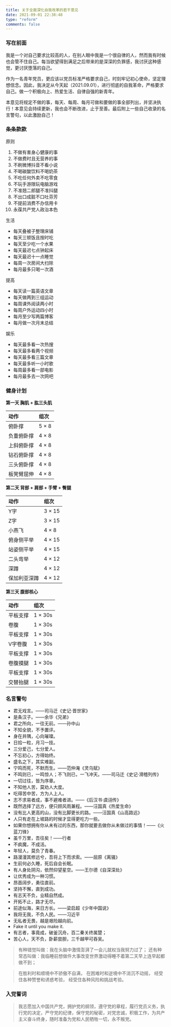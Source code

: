 ```yaml
---
title: 关于全面深化自我改革的若干意见
date: 2021-09-01 22:38:48
type: "reform"
comments: false
---
```


### 写在前面

我是一个对自己要求比较高的人，在别人眼中我是一个很自律的人，然而我有时候也会管不住自己。每当欲望得到满足之后带来的是深深的负罪感，我讨厌这种感觉，更讨厌堕落的自己。

作为一名青年党员，更应该以党员标准严格要求自己，时刻牢记初心使命，坚定理想信念。因此，我决定从今天起（2021.09.01），进行彻底的自我革命，严格要求自己。做一个积极向上、热爱生活、自律自强的新青年。

本意见将规定不做的事，每天、每周、每月可做和要做的事全部列出，并坚决执行！本意见会持续更新，我也会不断改进，止于至善。最后附上一些自己收录的名言警句，以此激励自己！

### 条条款款

原则

1. 不做有害身心健康的事
2. 不做费时且无营养的事
3. 不刷微博抖音不看小说
4. 不喝碳酸饮料不喝奶茶
5. 不吃任何外卖不吃零食
6. 不玩手游限玩电脑游戏
7. 不准翘二郎腿不准抖腿
8. 不出口成脏不口吐芬芳
9. 不提前消费不办信用卡
10. 永葆共产党人政治本色

生活

- 每天叠被子整理床铺
- 每天三顿饭且按时吃
- 每天至少吃一个水果
- 每天最迟七点钟起床
- 每天最迟十一点睡觉
- 每周一次房间大扫除
- 每月最多只喝一次酒

提高

- 每天读一篇英语文章
- 每天做两到三组运动
- 每周课外阅读两小时
- 每周户外运动四小时
- 每月至少写两篇博客
- 每月做一次月末总结

娱乐

- 每天最多看一次热搜
- 每天最多看两个视频
- 每天最多看三篇文章
- 每天最多听一小时歌
- 每周最多看一部电影
- 每月最多去一次网吧

<!-- ### 参考作息

工作日

06:50 闹钟响了
06:55 眼保健操
07:00 穿衣起床
07:10 洗漱收拾
07:15 意见备忘
07:30 准备出门
08:00 学习/买菜
09:00 认真工作
12:00 准备干饭
13:00 休息娱乐
13:30 小憩一会
14:00 认真工作
18:00 准备干饭
19:00 认真工作
21:00 下班打卡
21:40 飞奔回家
22:00 洗漱收拾
22:30 室内运动
22:55 眼保健操
23:00 进入梦乡

节假日

06:50 闹钟响了
06:55 眼保健操
07:00 穿衣起床
07:10 收拾洗漱
07:15 意见备忘
07:30 准备出门
08:00 学习/买菜
08:30 课外阅读
10:30 准备午饭
11:30 吃个午饭
12:20 休息娱乐
13:00 小憩一会
14:00 学习/运动
17:00 准备晚饭
17:30 吃个晚饭
18:30 休息娱乐
19:00 专业学习
21:00 收拾洗漱
21:30 洗脏衣服
22:00 弹性区间
22:30 室内运动
22:55 眼保健操
23:00 进入梦乡 -->

<!-- ### 补充说明

1. 每天看微博热搜不算刷微博，小说特指网络小说；
2. 一日三餐之外的饮食均为零食，另除水果、坚果；
3. 若每周户外运动时长未达标，不足的时间做平板支撑；
4. 每组运动需一次性完成，两周提升一次运动强度；
5. 学习、运动、买菜具体安排主要取决于天气情况；
6. 除劳作外，不以运动为目的运动都不算入运动时长；
7. 运动期间可以听歌，不受每天听歌时长限制；
8. 每周电影除外，每天看视频总时长不超过一小时； -->

### 健身计划

**第一天 胸肌 + 肱三头肌**

| 动作 | 组次 |
| :----- | :-----|
| 俯卧撑 | 5 × 8 |
| 负重俯卧撑 | 4 × 8 |
| 上斜俯卧撑 | 4 × 8 |
| 钻石俯卧撑 | 4 × 8 |
| 三头俯卧撑 | 4 × 8 |
| 板凳臂屈伸 | 4 × 8 |

**第二天 背部 + 肩部 + 手臂 + 臀腿**

| 动作 | 组次 |
| :----- | :-----|
| Y字 | 3 × 15 |
| Z字 | 3 × 15 |
| 小燕飞 | 4 × 8 |
| 俯身侧平举 | 4 × 15 |
| 站姿侧平举 | 4 × 15 |
| 二头弯举 | 4 × 12 |
| 深蹲 | 4 × 12 |
| 保加利亚深蹲 | 4 × 12 |

**第三天 腹部核心**

| 动作 | 组次 |
| :----- | :-----|
| 平板支撑 | 1 × 30s |
| 卷腹 | 1 × 30s |
| 平板支撑 | 1 × 30s |
| V字卷腹 | 1 × 30s |
| 平板支撑 | 1 × 30s |
| 卷腹摸腿 | 1 × 30s |
| 平板支撑 | 1 × 30s |
| 交替抬腿 | 1 × 30s |

### 名言警句

- 君无戏言。——司马迁《史记·晋世家》
- 是条汉子。——余华《兄弟》
- 君之所向，一往无前。——孙中山
- 不知全貌，不予置评。
- 身在井隅，心向璀璨。
- 日拾一粒，月习一技。
- 三分爱己，七分爱人。
- 不忘初心，方得始终。
- 盛名之下，其实难副。
- 宁鸣而死，不默而生。——范仲淹《灵乌赋》
- 不鸣则已，一鸣惊人；不飞则已，一飞冲天。——司马迁《史记·滑稽列传》
- 一切过往，皆为序章。
- 不知他人苦，莫劝人大度。
- 吃得苦中苦，方为人上人。
- 志不求易者成，事不避难者进。——《后汉书·虞诩传》
- 既然选择了远方，便只顾风雨兼程。——汪国真《热爱生命》
- 没有比人更高的山，没有比脚更长的路。——汪国真《山高路远》
- 人只有走在上坡路的时候才显得更吃力一些。
- 如果你想拥有你从未有过的东西，那你就要去做你从未做过的事情！——《火蓝刀锋》
- 虽千万里，吾往矣！——行者
- 不疯魔，不成活。
- 年轻人，莫负了青春。
- 路漫漫其修远兮，吾将上下而求索。——屈原《离骚》
- 生前何必久睡，死后自会长眠。
- 有人身处阴沟，依然仰望星空。——王尔德《自深深处》
- 让优秀成为一种习惯。
- 昂首阔步，勇往直前。
- 坚持不懈，直到成功。
- 有志天不负，业精自然成。
- 开拓不止，路才无尽。
- 前途似海，来日方长。——梁启超《少年中国说》
- 我将无我，不负人民。——习近平
- 无私者无畏，越是艰险越向前。
- Fake it until you make it.
- 有志者，事竟成，破釜沉舟，百二秦关终属楚；
- 苦心人，天不负，卧薪尝胆，三千越甲可吞吴。
  
> 有种错觉叫做：我在头脑中激情澎湃了一会儿就权当我努力过了；
> 还有种常态叫做：我临睡前想做件大事改变世界激动得睡不着第二天早上连早起都做不到；

> 在胜利时和顺境中不骄傲不自满，
> 在困难时和逆境中不消沉不动摇，
> 经受住各种赞誉和诱惑考验，
> 经受住各种风险和挑战考验。

### 入党誓词

> 我志愿加入中国共产党，拥护党的纲领，遵守党的章程，履行党员义务，执行党的决定，严守党的纪律，保守党的秘密，对党忠诚，积极工作，为共产主义奋斗终身，随时准备为党和人民牺牲一切，永不叛党。
